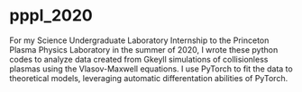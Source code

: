 # pppl_2020
For my Science Undergraduate Laboratory Internship to the Princeton Plasma Physics Laboratory in the summer of 2020, I wrote these python codes to analyze data created from Gkeyll simulations of collisionless plasmas using the Vlasov-Maxwell equations. I use PyTorch to fit the data to theoretical models, leveraging automatic differentation abilities of PyTorch.
